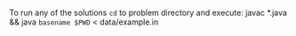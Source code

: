To run any of the solutions `cd` to problem directory and execute:
    javac *.java && java `basename $PWD` < data/example.in
